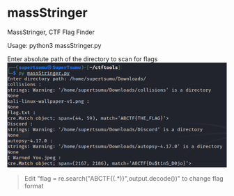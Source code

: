 # massStringer
MassStringer, CTF Flag Finder

Usage: python3 massStringer.py

Enter absolute path of the directory to scan for flags
![Expected Output:](https://github.com/supertsumu/massStringer/blob/main/unknown.png)

>Edit "flag = re.search("ABCTF{(.*)}",output.decode())" to change flag format
